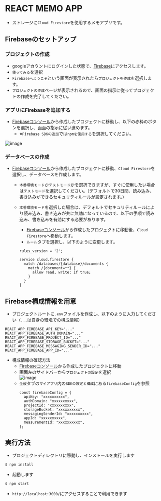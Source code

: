 # REACT MEMO APP

- ストレージに`Cloud Firestore`を使用するメモアプリです。

## Firebaseのセットアップ

### プロジェクトの作成

- googleアカウントにログインした状態で、[Firebase](https://firebase.google.com)にアクセスします。
- `使ってみる`を選択
- `Firebaseへようこそ`という画面が表示されたら`プロジェクトを作成`を選択します。
- `プロジェクトの作成`ページが表示されるので、画面の指示に従ってプロジェクトの作成を完了してください。

### アプリにFirebaseを追加する

- [Firebaseコンソール](https://console.firebase.google.com/)から作成したプロジェクトに移動し、以下の赤枠のボタンを選択し、画面の指示に従い進めます。
  - ※`Firebase SDKの追加`では`npmを使用する`を選択してください。

![image](https://github.com/naokinaokiboo/react-memo-app/assets/131861805/60644ae3-b381-4875-a7b9-39842b8429fe)

### データベースの作成

- [Firebaseコンソール](https://console.firebase.google.com/)から作成したプロジェクトに移動、`Cloud Firestore`を選択し、データベースを作成します。

  - `本番環境モード`か`テストモード`かを選択できますが、すぐに使用したい場合は`テストモード`を選択してください。（デフォルトで30日間、読み込み、書き込みができるセキュリティルールが設定されます。）
  - `本番環境モード`を選択した場合は、デフォルトでセキュリティルールにより読み込み、書き込みが共に無効になっているので、以下の手順で読み込み、書き込みを有効にする必要があります。

    - [Firebaseコンソール](https://console.firebase.google.com/)から作成したプロジェクトに移動後、`Cloud Firestore`へ移動します。
    - `ルール`タブを選択し、以下のように変更します。

    ```
    rules_version = '2';

    service cloud.firestore {
      match /databases/{database}/documents {
        match /{document=**} {
          allow read, write: if true;
        }
      }
    }
    ```

## Firebase構成情報を用意

- プロジェクトルートに`.env`ファイルを作成し、以下のように入力してください（`...`は自身の環境での構成情報）

```
REACT_APP_FIREBASE_API_KEY="..."
REACT_APP_FIREBASE_AUTH_DOMAIN="..."
REACT_APP_FIREBASE_PROJECT_ID="..."
REACT_APP_FIREBASE_STORAGE_BUCKET="..."
REACT_APP_FIREBASE_MESSAGING_SENDER_ID="..."
REACT_APP_FIREBASE_APP_ID="..."
```

- 構成情報の確認方法
  - [Firebaseコンソール](https://console.firebase.google.com/)から作成したプロジェクトに移動
  - 画面左のサイドバーから`プロジェクトの設定`を選択  
    ![image](https://github.com/naokinaokiboo/react-memo-app/assets/131861805/67aff692-6039-4614-8d1e-f0ca1b38b5e6)
  - `全般`タブの`マイアプリ`内の`SDKの設定と構成`にある`firebaseConfig`を参照
    ```
    const firebaseConfig = {
      apiKey: "xxxxxxxxxx",
      authDomain: "xxxxxxxxxx",
      projectId: "xxxxxxxxxx",
      storageBucket: "xxxxxxxxxx",
      messagingSenderId: "xxxxxxxxxx",
      appId: "xxxxxxxxxx",
      measurementId: "xxxxxxxxxx",
    };
    ```

## 実行方法

- プロジェクトディレクトリに移動し、インストールを実行します

```zsh
$ npm install
```

- 起動します

```zsh
$ npm start
```

- `http://localhost:3000/`にアクセスすることで利用できます
